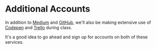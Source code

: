 # Additional Accounts

In addition to [Medium](http://medium.com) and [GitHub](http://github.com), we'll also be making extensive use of [Codepen](http://codepen.io) and [Trello](http://trello.com) during class.

It's a good idea to go ahead and sign up for accounts on both of these services.
